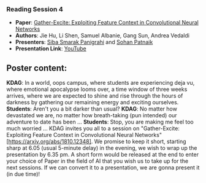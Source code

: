 ### Reading Session 4
- **Paper**: [Gather-Excite: Exploiting Feature Context in Convolutional Neural Networks](https://arxiv.org/abs/1810.12348)  
- **Authors**: Jie Hu, Li Shen, Samuel Albanie, Gang Sun, Andrea Vedaldi  
- **Presenters**: [Siba Smarak Panigrahi](https://sibasmarak.github.io) and [Sohan Patnaik](https://github.com/Sohanpatnaik106)    
- **Presentation Link**: [YouTube](https://youtu.be/Qm6luZ5_2dI)  

**Poster content**:  
---
**KDAG**: In a world, oops campus, where students are experiencing deja vu, where emotional apocalypse looms over, a time window of three weeks arrives, where we are expected to shine and rise through the hours of darkness by gathering our remaining energy and exciting ourselves.
**Students**: Aren't you a bit darker than usual?
**KDAG**: No matter how devastated we are, no matter how breath-taking (pun intended) our adventure to date has been ...
**Students**: Stop, you are making me feel too much worried ...
KDAG invites you all to a session on "Gather-Excite: Exploiting Feature Context in Convolutional Neural Networks" [https://arxiv.org/abs/1810.12348]. We promise to keep it short, starting sharp at 6.05 (usual 5-minute delay) in the evening, we wish to wrap up the presentation by 6.35 pm. A short form would be released at the end to enter your choice of Paper in the field of AI that you wish us to take up for the next sessions. If we can convert it to a presentation, we are gonna present it (in due time)!
